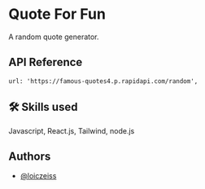 
# Quote For Fun

A random quote generator.


## API Reference

    url: 'https://famous-quotes4.p.rapidapi.com/random',



## 🛠 Skills used
Javascript, React.js, Tailwind, node.js


## Authors

- [@loiczeiss](https://www.github.com/loiczeiss)


